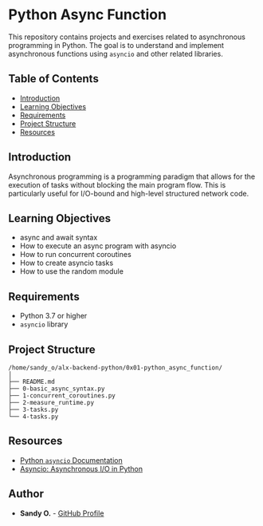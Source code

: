 # Python Async Function

This repository contains projects and exercises related to asynchronous programming in Python. The goal is to understand and implement asynchronous functions using `asyncio` and other related libraries.

## Table of Contents

- [Introduction](#introduction)
- [Learning Objectives](#learning-objectives)
- [Requirements](#requirements)
- [Project Structure](#project-structure)
- [Resources](#resources)

## Introduction

Asynchronous programming is a programming paradigm that allows for the execution of tasks without blocking the main program flow. This is particularly useful for I/O-bound and high-level structured network code.

## Learning Objectives

- async and await syntax
- How to execute an async program with asyncio
- How to run concurrent coroutines
- How to create asyncio tasks
- How to use the random module

## Requirements

- Python 3.7 or higher
- `asyncio` library

## Project Structure

```
/home/sandy_o/alx-backend-python/0x01-python_async_function/
│
├── README.md
├── 0-basic_async_syntax.py
├── 1-concurrent_coroutines.py
├── 2-measure_runtime.py
├── 3-tasks.py
└── 4-tasks.py
```

## Resources

- [Python `asyncio` Documentation](https://docs.python.org/3/library/asyncio.html)
- [Asyncio: Asynchronous I/O in Python](https://realpython.com/async-io-python/)

## Author

- **Sandy O.** - [GitHub Profile](https://github.com/carrier-pigeon-san)
